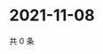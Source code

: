 # 2021-11-08

共 0 条

<!-- BEGIN WEIBO -->
<!-- 最后更新时间 Mon Nov 08 2021 22:10:52 GMT+0800 (China Standard Time) -->

<!-- END WEIBO -->
